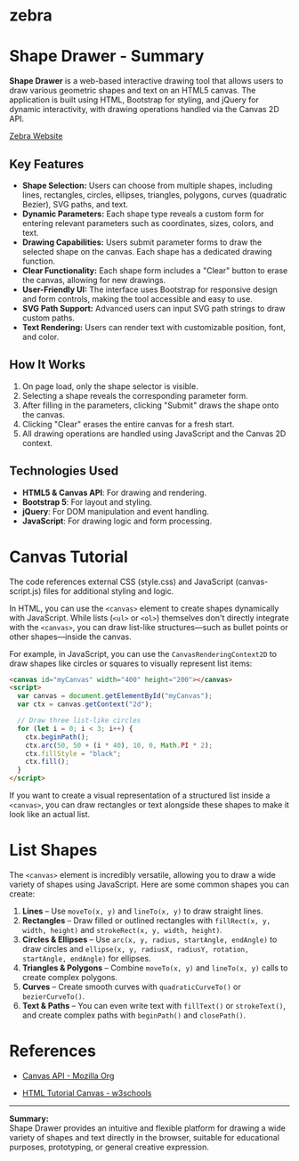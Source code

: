 # zebra

# Shape Drawer - Summary

**Shape Drawer** is a web-based interactive drawing tool that allows users to draw various geometric shapes and text on an HTML5 canvas. The application is built using HTML, Bootstrap for styling, and jQuery for dynamic interactivity, with drawing operations handled via the Canvas 2D API.

<a href="https://progressivepull.github.io/zebra/">Zebra Website</a>

## Key Features

- **Shape Selection:** Users can choose from multiple shapes, including lines, rectangles, circles, ellipses, triangles, polygons, curves (quadratic Bezier), SVG paths, and text.
- **Dynamic Parameters:** Each shape type reveals a custom form for entering relevant parameters such as coordinates, sizes, colors, and text.
- **Drawing Capabilities:** Users submit parameter forms to draw the selected shape on the canvas. Each shape has a dedicated drawing function.
- **Clear Functionality:** Each shape form includes a "Clear" button to erase the canvas, allowing for new drawings.
- **User-Friendly UI:** The interface uses Bootstrap for responsive design and form controls, making the tool accessible and easy to use.
- **SVG Path Support:** Advanced users can input SVG path strings to draw custom paths.
- **Text Rendering:** Users can render text with customizable position, font, and color.

## How It Works

1. On page load, only the shape selector is visible.
2. Selecting a shape reveals the corresponding parameter form.
3. After filling in the parameters, clicking "Submit" draws the shape onto the canvas.
4. Clicking "Clear" erases the entire canvas for a fresh start.
5. All drawing operations are handled using JavaScript and the Canvas 2D context.

## Technologies Used

- **HTML5 & Canvas API**: For drawing and rendering.
- **Bootstrap 5**: For layout and styling.
- **jQuery**: For DOM manipulation and event handling.
- **JavaScript**: For drawing logic and form processing.

# Canvas Tutorial

The code references external CSS (style.css) and JavaScript (canvas-script.js) files for additional styling and logic.

In HTML, you can use the `<canvas>` element to create shapes dynamically with JavaScript. While lists (`<ul>` or `<ol>`) themselves don't directly integrate with the `<canvas>`, you can draw list-like structures—such as bullet points or other shapes—inside the canvas.

For example, in JavaScript, you can use the `CanvasRenderingContext2D` to draw shapes like circles or squares to visually represent list items:

```html
<canvas id="myCanvas" width="400" height="200"></canvas>
<script>
  var canvas = document.getElementById("myCanvas");
  var ctx = canvas.getContext("2d");

  // Draw three list-like circles
  for (let i = 0; i < 3; i++) {
    ctx.beginPath();
    ctx.arc(50, 50 + (i * 40), 10, 0, Math.PI * 2);
    ctx.fillStyle = "black";
    ctx.fill();
  }
</script>
```

If you want to create a visual representation of a structured list inside a `<canvas>`, you can draw rectangles or text alongside these shapes to make it look like an actual list.

# List Shapes


The `<canvas>` element is incredibly versatile, allowing you to draw a wide variety of shapes using JavaScript. Here are some common shapes you can create:

1. **Lines** – Use `moveTo(x, y)` and `lineTo(x, y)` to draw straight lines.
2. **Rectangles** – Draw filled or outlined rectangles with `fillRect(x, y, width, height)` and `strokeRect(x, y, width, height)`.
3. **Circles & Ellipses** – Use `arc(x, y, radius, startAngle, endAngle)` to draw circles and `ellipse(x, y, radiusX, radiusY, rotation, startAngle, endAngle)` for ellipses.
4. **Triangles & Polygons** – Combine `moveTo(x, y)` and `lineTo(x, y)` calls to create complex polygons.
5. **Curves** – Create smooth curves with `quadraticCurveTo()` or `bezierCurveTo()`.
6. **Text & Paths** – You can even write text with `fillText()` or `strokeText()`, and create complex paths with `beginPath()` and `closePath()`.


# References 

* [Canvas API - Mozilla Org](https://developer.mozilla.org/en-US/docs/Web/API/Canvas_API/Tutorial)

* [HTML Tutorial Canvas - w3schools]( https://www.w3schools.com/graphics/canvas_intro.asp)

---

**Summary:**  
Shape Drawer provides an intuitive and flexible platform for drawing a wide variety of shapes and text directly in the browser, suitable for educational purposes, prototyping, or general creative expression.
